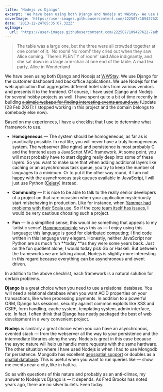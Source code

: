 ```yaml
---
title: 'Nodejs vs Django'
excerpt: 'We have been using both Django and Nodejs at WWStay- We use Django for the customer dashboard and Nodejs for the web application that aggregates different hotel rates from various vendors. Based on my experiences, I have a checklist that I use to determine what framework to use.'
coverImage: 'https://user-images.githubusercontent.com/222507/109427622-7ad93080-79f3-11eb-8411-519e3a696f6f.png'
date: '2013-12-24T05:35:07.322Z'
ogImage:
  url: 'https://user-images.githubusercontent.com/222507/109427622-7ad93080-79f3-11eb-8411-519e3a696f6f.png'
---
```


<blockquote class="flex flex-wrap flex-col bg-white text-gray-700 border-l-8 italic border-gray-400 px-4 py-3">
The table was a large one, but the three were all crowded together at one corner of it: `No room! No room!’ they cried out when they saw Alice coming. `There’s PLENTY of room!’ said Alice indignantly, and she sat down in a large arm-chair at one end of the table.
<span class="flex justify-end text-sm text-indigo-400 font-semibold pt-2">A mad tea party, Alice in Wonderland</span>
</blockquote>

We have been using both Django and Nodejs at <a href="http://wwstay.com" class="text-purple-600">WWStay</a>. We use Django for the customer dashboard and backoffice applications. We use Nodejs for the web application that aggregates different hotel rates from various vendors and presents it to the frontend. Of course, I have used Django and Nodejs for several hobby projects as well. I have spent quite a bit of time recently in building <strike><a href="http://www.hattira.com" class="text-purple-600">a simple webapp for finding interesting events around you</a></strike> (Update [28 Feb 2021]: I stopped working in this project and the domain belongs to somebody else now).

Based on my experiences, I have a checklist that I use to determine what framework to use.

- **Homogeneous** — The system should be homogeneous, as far as is practically possible. In real life, you will never have a truly homogeneous system. The webserver (like nginx) and persistence is most probably C and the frontend uses a JavaScript MVC framework. At some point, you will most probably have to start digging really deep into some of these layers. So you want to make sure that when adding additional layers like caching or an asynchronous task queue, you try to keep the number of languages to a minimum. Or to put it the other way round, if I am not happy with the asynchronous task queues available in JavaScript, I will just use Python (<a href="http://www.celeryproject.org/" class="text-purple-600">Celery</a>) instead.

- **Community** — It is nice to be able to talk to the really senior developers of a project on that rare occasion when your application mysteriously start misbehaving in production. Like for instance, when <a href="http://eng.yammer.com/scala-at-yammer" class="text-purple-600">Yammer had problems with their Scala use</a>. So if the <a href="http://blog.nodejs.org/2013/12/03/bnoordhuis-departure/" class="text-purple-600">core team itself has issues</a>, I would be very cautious choosing such a project.

- **Fun** — In a simplified sense, this would be something that appeals to my ‘artistic sense’. <a class="text-purple-600" href="http://hammerprinciple.com/therighttool">Hammerprinciple</a> says this as — I enjoy using this language; this language is good for distributed computing; I find code written in this language very elegant. Honestly, neither JavaScript nor Python are as much fun **today **as they were some years back. Just on the fun quotient alone, I would today pick Go or Haskell. But between the frameworks we are talking about, Nodejs is slightly more interesting in this regard because everything can be asynchronous and event driven.

In addition to the above checklist, each framework is a natural solution for certain problems.

**Django** is a great choice when you need to use a relational database. You will need a relational database when you want ACID properties on your transactions, like when processing payments. In addition to a powerful ORM, Django has sessions, security against common exploits like XSS and CSRF, form handling, cache system, templating system, admin interface, etc. In fact, I often think that Django has neatly packaged the best of web development in a very convenient project.

**Nodejs** is similarly a great choice when you can have an asynchronous, evented stack — from the webserver all the way to your persistence and the intermediate libraries along the way. Nodejs is great in this case because the async nature will help us handle more requests with the same hardware. The other situation where I have used Nodejs is when I had to use Mongodb for persistence. Mongodb has excellent <a class="text-purple-600" href="http://docs.mongodb.org/manual/reference/operator/query-geospatial/">geospatial support</a> or doubles as a <a class="text-purple-600" href="http://en.wikipedia.org/wiki/Spatial_database">spatial database</a>. This is useful when you want to run queries like — show me events near a city, like in hattira.

So as with questions of this nature and probably as an anti-climax, my answer to Nodejs vs Django is — it depends. As Fred Brooks has noted years ago, there are no silver bullets. Even today.
